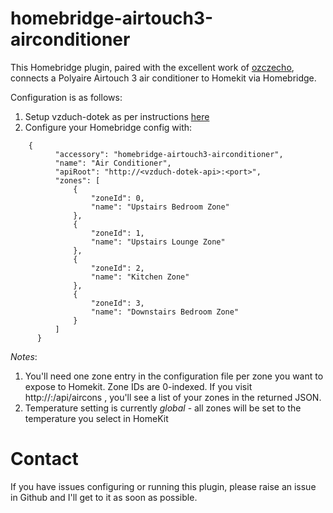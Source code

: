 # homebridge-airtouch3-airconditioner

This Homebridge plugin, paired with the excellent work of [ozczecho](https://github.com/ozczecho), connects a Polyaire Airtouch 3 air conditioner to Homekit via Homebridge.

Configuration is as follows:

1. Setup vzduch-dotek as per instructions [here](https://github.com/ozczecho/vzduch-dotek)
2. Configure your Homebridge config with:

```
    {
          "accessory": "homebridge-airtouch3-airconditioner",
          "name": "Air Conditioner",
          "apiRoot": "http://<vzduch-dotek-api>:<port>",
          "zones": [
              {
                  "zoneId": 0,
                  "name": "Upstairs Bedroom Zone"
              },
              {
                  "zoneId": 1,
                  "name": "Upstairs Lounge Zone"
              },
              {
                  "zoneId": 2,
                  "name": "Kitchen Zone"
              },
              {
                  "zoneId": 3,
                  "name": "Downstairs Bedroom Zone"
              }
          ]
      }
```

*Notes*:

1. You'll need one zone entry in the configuration file per zone you want to expose to Homekit.  Zone IDs are 0-indexed.  If you visit http://<vzduch-dotek-api>:<port>/api/aircons , you'll see a list of your zones in the returned JSON.
2. Temperature setting is currently *global* - all zones will be set to the temperature you select in HomeKit


# Contact

If you have issues configuring or running this plugin, please raise an issue in Github and I'll get to it as soon as possible.
